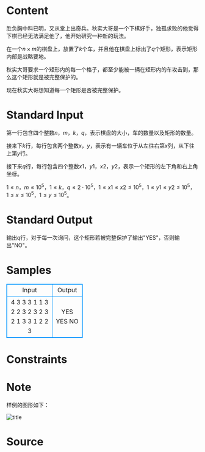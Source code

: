 
# Content

胜负胸中料已明，又从堂上出奇兵。秋实大哥是一个下棋好手，独孤求败的他觉得下棋已经无法满足他了，他开始研究一种新的玩法。

在一个$n\times m$的棋盘上，放置了$k$个车，并且他在棋盘上标出了$q$个矩形，表示矩形内部是战略要地。

秋实大哥要求一个矩形内的每一个格子，都至少能被一辆在矩形内的车攻击到，那么这个矩形就是被完整保护的。

现在秋实大哥想知道每一个矩形是否被完整保护。

# Standard Input

第一行包含四个整数$n，m，k，q$，表示棋盘的大小，车的数量以及矩形的数量。

接来下$k$行，每行包含两个整数$x，y$，表示有一辆车位于从左往右第$x$列，从下往上第$y$行。

接下来$q$行，每行包含四个整数$x1，y1，x2，y2$，表示一个矩形的左下角和右上角坐标。

$1\leq n，m\leq 10^5$，$1\leq k，q\leq 2\cdot 10^5$，$1\leq x1\leq x2\leq 10^5$，$1\leq y1\leq y2\leq 10^5$，$1\leq x\leq 10^5$，$1\leq y\leq 10^5$。

# Standard Output

输出$q$行，对于每一次询问，这个矩形若被完整保护了输出"YES"，否则输出"NO"。

# Samples

<style>
        table,table tr th, table tr td { border:1px solid #0094ff; }
        table { width: 200px; min-height: 25px; line-height: 25px; text-align: center; border-collapse: collapse;}   
    </style>
<table>
	<tr>
		<td>Input</td>
		<td>Output</td>
	</tr>
<tr><td>4 3 3 3
1 1
3 2
2 3
2 3 2 3
2 1 3 3
1 2 2 3</td><td>YES
YES
NO</td></tr></table>


# Constraints



# Note

样例的图形如下：

![title](/source/lutece/qiu-shi-da-ge-xia-qi/img/aHR0cHM6Ly9hY20udWVzdGMuZWR1LmNuL21lZGlhL2ltYWdlL3Byb2JsZW0vMTA3MS8yMDE1MDQxMTIyNDQ0NDA5MTkucG5n.png)

# Source


